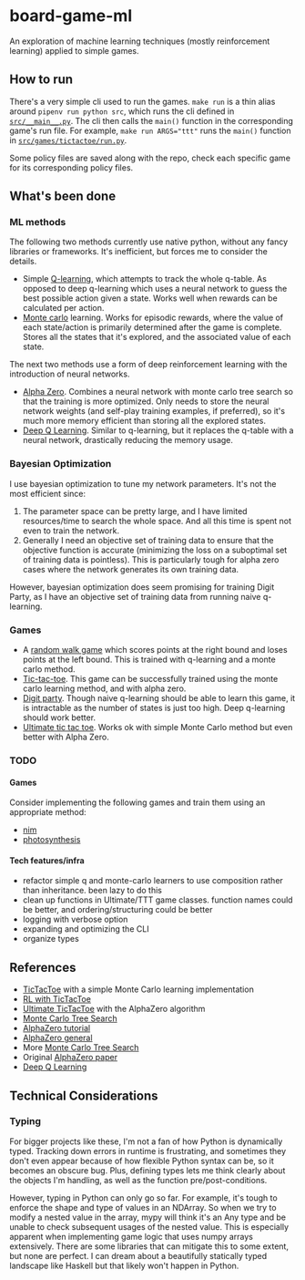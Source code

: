 # board-game-ml
An exploration of machine learning techniques (mostly reinforcement learning) applied to simple games.

## How to run

There's a very simple cli used to run the games. `make run` is a thin alias around `pipenv run python src`, which runs the cli defined in [`src/__main__.py`](src/__main__.py). The cli then calls the `main()` function in the corresponding game's run file. For example, `make run ARGS="ttt"` runs the `main()` function in [`src/games/tictactoe/run.py`](src/games/tictactoe/run.py).

Some policy files are saved along with the repo, check each specific game for its corresponding policy files.

## What's been done

### ML methods

The following two methods currently use native python, without any fancy libraries or frameworks. It's inefficient, but forces me to consider the details.

- Simple [Q-learning](src/learners/q.py), which attempts to track the whole q-table. As opposed to deep q-learning which uses a neural network to guess the best possible action given a state. Works well when rewards can be calculated per action.
- [Monte carlo](src/learners/monte_carlo.py) learning. Works for episodic rewards, where the value of each state/action is primarily determined after the game is complete. Stores all the states that it's explored, and the associated value of each state.

The next two methods use a form of deep reinforcement learning with the introduction of neural networks.

- [Alpha Zero](src/learners/alpha_zero/). Combines a neural network with monte carlo tree search so that the training is more optimized. Only needs to store the neural network weights (and self-play training examples, if preferred), so it's much more memory efficient than storing all the explored states.
- [Deep Q Learning](src/learners/deep_q.py). Similar to q-learning, but it replaces the q-table with a neural network, drastically reducing the memory usage.

### Bayesian Optimization

I use bayesian optimization to tune my network parameters. It's not the most efficient since:
1. The parameter space can be pretty large, and I have limited resources/time to search the whole space. And all this time is spent not even to train the network.
1. Generally I need an objective set of training data to ensure that the objective function is accurate (minimizing the loss on a suboptimal set of training data is pointless). This is particularly tough for alpha zero cases where the network generates its own training data.

However, bayesian optimization does seem promising for training Digit Party, as I have an objective set of training data from running naive q-learning.

### Games
- A [random walk game](src/games/random_walk) which scores points at the right bound and loses points at the left bound. This is trained with q-learning and a monte carlo method.
- [Tic-tac-toe](src/games/tictactoe). This game can be successfully trained using the monte carlo learning method, and with alpha zero.
- [Digit party](src/games/digit_party). Though naive q-learning should be able to learn this game, it is intractable as the number of states is just too high. Deep q-learning should work better.
- [Ultimate tic tac toe](src/games/ultimate_ttt). Works ok with simple Monte Carlo method but even better with Alpha Zero.

### TODO

#### Games

Consider implementing the following games and train them using an appropriate method:
- [nim](https://en.wikipedia.org/wiki/Nim)
- [photosynthesis](https://boardgamegeek.com/boardgame/218603/photosynthesis)

#### Tech features/infra
- refactor simple q and monte-carlo learners to use composition rather than inheritance. been lazy to do this
- clean up functions in Ultimate/TTT game classes. function names could be better, and ordering/structuring could be better
- logging with verbose option
- expanding and optimizing the CLI
- organize types

## References
- [TicTacToe](https://github.com/ShangtongZhang/reinforcement-learning-an-introduction/blob/master/chapter01/tic_tac_toe.py) with a simple Monte Carlo learning implementation
- [RL with TicTacToe](https://towardsdatascience.com/reinforcement-learning-implement-tictactoe-189582bea542)
- [Ultimate TicTacToe](https://github.com/Arnav235/ultimate_tic-tac-toe_alphazero) with the AlphaZero algorithm
- [Monte Carlo Tree Search](https://blog.theofekfoundation.org/artificial-intelligence/2016/06/27/what-is-the-monte-carlo-tree-search/)
- [AlphaZero tutorial](https://web.stanford.edu/~surag/posts/alphazero.html)
- [AlphaZero general](https://github.com/kevaday/alphazero-general/blob/main/README.md)
- More [Monte Carlo Tree Search](https://web.archive.org/web/20180629082128/http://mcts.ai/index.html)
- Original [AlphaZero paper](https://www.nature.com/articles/nature24270.epdf?author_access_token=VJXbVjaSHxFoctQQ4p2k4tRgN0jAjWel9jnR3ZoTv0PVW4gB86EEpGqTRDtpIz-2rmo8-KG06gqVobU5NSCFeHILHcVFUeMsbvwS-lxjqQGg98faovwjxeTUgZAUMnRQ)
- [Deep Q Learning](https://towardsdatascience.com/how-to-teach-an-ai-to-play-games-deep-reinforcement-learning-28f9b920440a)

## Technical Considerations

### Typing

For bigger projects like these, I'm not a fan of how Python is dynamically typed. Tracking down errors in runtime is frustrating, and sometimes they don't even appear because of how flexible Python syntax can be, so it becomes an obscure bug. Plus, defining types lets me think clearly about the objects I'm handling, as well as the function pre/post-conditions.

However, typing in Python can only go so far. For example, it's tough to enforce the shape and type of values in an NDArray. So when we try to modify a nested value in the array, mypy will think it's an Any type and be unable to check subsequent usages of the nested value. This is especially apparent when implementing game logic that uses numpy arrays extensively. There are some libraries that can mitigate this to some extent, but none are perfect. I can dream about a beautifully statically typed landscape like Haskell but that likely won't happen in Python.
